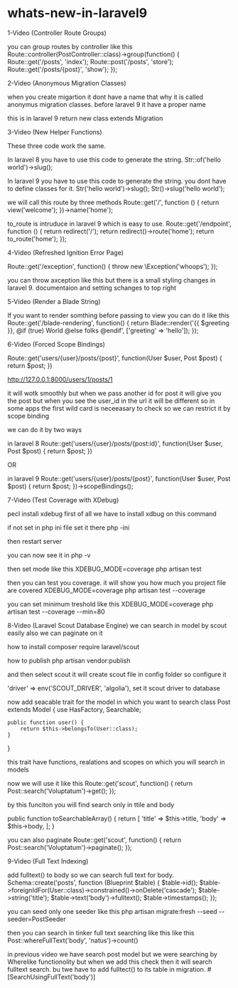 # whats-new-in-laravel9

1-Video (Controller Route Groups)

you can group routes by controller like this
Route::controller(PostController::class)->group(function() {
    Route::get('/posts', 'index');
    Route::post('/posts', 'store');
    Route::get('/posts/{post}', 'show');
});

2-Video (Anonymous Migration Classes)

when you create migartion it dont have a name that why it is called anonymus migration classes. before laravel 9 it have a proper name

this is in laravel 9
return new class extends Migration

3-Video (New Helper Functions)

These three code work the same. 

In laravel 8 you have to use this code to generate the string.
Str::of('hello world')->slug();

In laravel 9 you have to use this code to generate the string. you dont have to define classes for it.
Str('hello world')->slug();
Str()->slug('hello world');

we will call this route by three methods
Route::get('/', function () {
    return view('welcome');
})->name('home');

to_route is intruduce in laravel 9 which is easy to use.
Route::get('/endpoint', function () {
    return redirect('/');
    return redirect()->route('home');
    return to_route('home');
});

4-Video (Refreshed Ignition Error Page)

Route::get('/exception', function() {
    throw new \Exception('whoops');
});

you can throw axception like this
but there is a small styling changes in laravel 9. documentaion and setting schanges to top right

5-Video (Render a Blade String)

If you want to render somthing before passing to view you can do it like this
Route::get('/blade-rendering', function() {
    return Blade::render('{{ $greeting }}, @if (true) World @else folks @endif', ['greeting' => 'hello']);
});

6-Video (Forced Scope Bindings)

Route::get('users/{user}/posts/{post}', function(User $user, Post $post) {
    return $post;
})

http://127.0.0.1:8000/users/1/posts/1

it will wotk smoothly but when we pass another id for post it will give you the post but when you see the user_id in the url it will be different so in some apps the first wild card is neceeasary to check so we can restrict it by scope binding

we can do it by two ways

in laravel 8
Route::get('users/{user}/posts/{post:id}', function(User $user, Post $post) {
    return $post;
})

OR

in laravel 9
Route::get('users/{user}/posts/{post}', function(User $user, Post $post) {
    return $post;
})->scopeBindings();

7-Video (Test Coverage with XDebug)

pecl install xdebug
first of all we have to install xdbug on this command

if not set in php ini file set it there
php -ini

then restart server

you can now see it in 
php -v

then set mode like this
XDEBUG_MODE=coverage php artisan test

then you can test you coverage. it will show you how much you project file are covered
XDEBUG_MODE=coverage php artisan test --coverage

you can set minimum treshold like this
XDEBUG_MODE=coverage php artisan test --coverage --min=80

8-Video (Laravel Scout Database Engine)
we can search in model by scout easily also we can paginate on it

how to install
composer require laravel/scout

how to publish
php artisan vendor:publish

and then select scout it will create scout file in config folder so configure it

'driver' => env('SCOUT_DRIVER', 'algolia'),
set it scout driver to database

now add seacable trait for the model in which you want to search
class Post extends Model
{
    use HasFactory, Searchable;

    public function user() {
        return $this->belongsTo(User::class);
    }
}

this trait have functions, realations and scopes on which you will search in models

now we will use it like this
Route::get('scout', function() {
    return Post::search('Voluptatum')->get();
});

by this funciton you will find search only in ttile and body

public function toSearchableArray()
    {
        return [
            'title' => $this->title,
            'body' => $this->body,
        ];
    }

you can also paginate
Route::get('scout', function() {
    return Post::search('Voluptatum')->paginate();
});

9-Video (Full Text Indexing)

add fulltext() to body so we can search full text for body.
Schema::create('posts', function (Blueprint $table) {
            $table->id();
            $table->foreignIdFor(User::class)->constrained()->onDelete('cascade');
            $table->string('title');
            $table->text('body')->fulltext();
            $table->timestamps();
        });

you can seed only one seeder like this
php artisan migrate:fresh --seed --seeder=PostSeeder

then you can search in tinker full text searching like this like this
Post::whereFullText('body', 'natus')->count()

in previous video we have search post model but we were searching by Wherelike functionolity but when we add this check then it will search fulltext search. bu twe have to add fulltect() to its table in migration.
#[SearchUsingFullText('body')]
